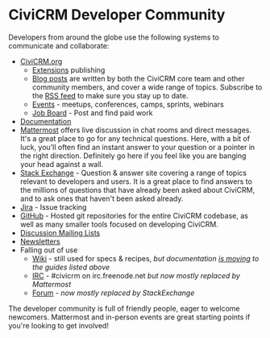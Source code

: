 # CiviCRM Developer Community

Developers from around the globe use the following systems to communicate and
collaborate:

-   [CiviCRM.org](https://civicrm.org)
    -   [Extensions](https://civicrm.org/extensions) publishing
    -   [Blog posts](https://civicrm.org/blog/) are written by both the CiviCRM core team and other community members, and cover a wide range of topics. Subscribe to the [RSS feed](https://civicrm.org/blog/feed) to make sure you stay up to date.
    -   [Events](https://civicrm.org/events) -
        meetups, conferences, camps, sprints, webinars
    -   [Job Board](https://civicrm.org/jobs) - Post and find paid work
-   [Documentation](https://docs.civicrm.org)
-   [Mattermost](https://chat.civicrm.org) offers live discussion in chat rooms and direct messages. It's a great place to go for any technical questions. Here, with a bit of luck, you'll often find an instant answer to your question or a pointer in the right direction. Definitely go here if you feel like you are banging your head against a wall.
-   [Stack Exchange](http://civicrm.stackexchange.com/) - Question & answer site covering a range of topics relevant to developers and users. It is a great place to find answers to the millions of questions that have already been asked about CiviCRM, and to ask ones that haven't been asked already.
-   [Jira](https://issues.civicrm.org/jira) - Issue tracking
-   [GitHub](https://github.com/civicrm) - Hosted git repositories for the entire CiviCRM codebase, as well as many smaller tools focused on developing CiviCRM.
-   [Discussion Mailing Lists](https://lists.civicrm.org/lists/)
-   [Newsletters](https://civicrm.org/civicrm/mailing/subscribe)
-   Falling out of use
    -   [Wiki] - still used for specs & recipes, *but documentation
        [is moving][migration] to the guides listed above*
    -   [IRC](http://irc.civicrm.org/) - #civicrm on irc.freenode.net
        *but now mostly replaced by Mattermost*
    -   [Forum](https://forum.civicrm.org/) - *now mostly replaced by
        StackExchange*

[wiki]: https://wiki.civicrm.org/confluence/display/CRMDOC/CiviCRM+Documentation
[migration]: https://wiki.civicrm.org/confluence/display/CRMDOC/Content+migration+from+wiki+to+Developer+Guide

The developer community is full of friendly people, eager to welcome newcomers.
Mattermost and in-person events are great starting points if you're looking to
get involved!
